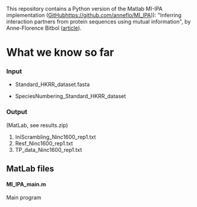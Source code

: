 This repository contains a Python version of the Matlab MI-IPA implementation ([GitHub](https://pages.github.com/)https://github.com/anneflo/MI_IPA)): "Inferring interaction partners from protein sequences using mutual information", by Anne-Florence Bitbol ([article](https://doi.org/10.1371/journal.pcbi.1006401)).

# What we know so far
### Input
- Standard_HKRR_dataset.fasta

- SpeciesNumbering_Standard_HKRR_dataset


### Output 
(MatLab, see results.zip)

1. IniScrambling_Ninc1600_rep1.txt
1. Resf_Ninc1600_rep1.txt
1. TP_data_Ninc1600_rep1.txt

## MatLab files
#### MI_IPA_main.m
Main program

